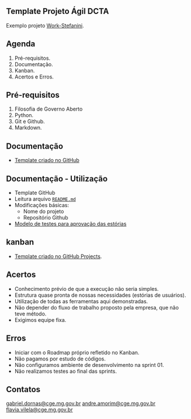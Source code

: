 ## Template Projeto Ágil DCTA

Exemplo projeto [Work-Stefanini](https://transparencia-mg.github.io/work-stefanini/).



## Agenda

1. Pré-requisitos.
2. Documentação.
3. Kanban.
4. Acertos e Erros.



## Pré-requisitos

1. Filosofia de Governo Aberto
2. Python.
3. Git e Github.
4. Markdown.



## Documentação

- [Template criado no GitHub](https://github.com/transparencia-mg/template-projeto-agil)


## Documentação - Utilização

- Template GitHub
- Leitura arquivo [`README.md`](https://github.com/transparencia-mg/template-projeto-agil/blob/main/README.md)
- Modificações básicas:
	- Nome do projeto
	- Repositório Github
- [Modelo de testes para aprovação das estórias](https://www.youtube.com/watch?v=z1qQP2A33xk&list=PLCbgbVHsUygBhGOxedp2CJGA2pDlSifZh)



## kanban

- [Template criado no GitHub Projects](https://github.com/orgs/transparencia-mg/projects/6/views/2).



## Acertos

- Conhecimento prévio de que a execução não seria simples.
- Estrutura quase pronta de nossas necessidades (estórias de  usuários).
- Utilização de todas as ferramentas aqui demonstradas.
- Não depender do fluxo de trabalho proposto pela empresa, que não teve método.
- Exigimos equipe fixa.



## Erros

- Iniciar com o Roadmap próprio refletido no Kanban.
- Não pagamos por estudo de códigos.
- Não configuramos ambiente de desenvolvimento na sprint 01.
- Não realizamos testes ao final das sprints.


## Contatos

gabriel.dornas@cge.mg.gov.br
andre.amorim@cge.mg.gov.br
flavia.vilela@cge.mg.gov.br